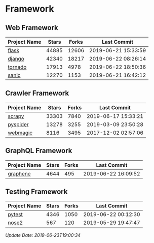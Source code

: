 # Framework

## Web Framework

| Project Name | Stars | Forks | Last Commit |
| ------------ | ----- | ----- | ----------- |
| [flask](https://github.com/pallets/flask) | 44885 | 12606 | 2019-06-21 15:33:59 |
| [django](https://github.com/django/django) | 42340 | 18217 | 2019-06-22 08:26:14 |
| [tornado](https://github.com/tornadoweb/tornado) | 17913 | 4978 | 2019-06-22 18:50:36 |
| [sanic](https://github.com/huge-success/sanic) | 12270 | 1153 | 2019-06-21 16:42:12 |

## Crawler Framework

| Project Name | Stars | Forks | Last Commit |
| ------------ | ----- | ----- | ----------- |
| [scrapy](https://github.com/scrapy/scrapy) | 33303 | 7840 | 2019-06-17 15:33:21 |
| [pyspider](https://github.com/binux/pyspider) | 13278 | 3255 | 2019-03-09 23:50:28 |
| [webmagic](https://github.com/code4craft/webmagic) | 8116 | 3495 | 2017-12-02 02:57:06 |

## GraphQL Framework

| Project Name | Stars | Forks | Last Commit |
| ------------ | ----- | ----- | ----------- |
| [graphene](https://github.com/graphql-python/graphene) | 4644 | 495 | 2019-06-22 16:09:52 |

## Testing Framework

| Project Name | Stars | Forks | Last Commit |
| ------------ | ----- | ----- | ----------- |
| [pytest](https://github.com/pytest-dev/pytest) | 4346 | 1050 | 2019-06-22 00:12:30 |
| [nose2](https://github.com/nose-devs/nose2) | 567 | 120 | 2019-05-29 19:47:47 |

*Update Date: 2019-06-23T19:00:34*
